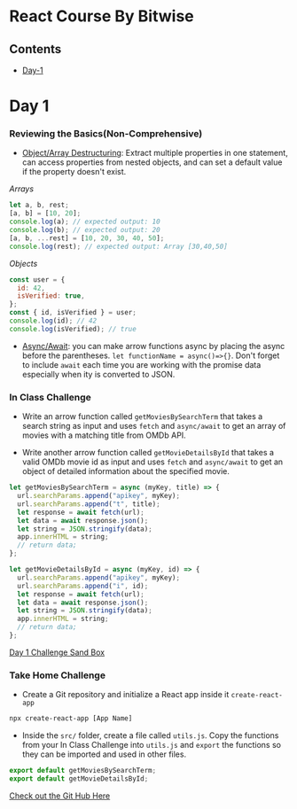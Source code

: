 # React Course By Bitwise

## Contents

- [Day-1](#day1)

# <a name="day1"></a>Day 1

### **Reviewing the Basics**(Non-Comprehensive)

- [Object/Array Destructuring](https://developer.mozilla.org/en-US/docs/Web/JavaScript/Reference/Operators/Destructuring_assignment): Extract multiple properties in one statement, can access properties from nested objects, and can set a default value if the property doesn't exist.

_Arrays_

```javascript
let a, b, rest;
[a, b] = [10, 20];
console.log(a); // expected output: 10
console.log(b); // expected output: 20
[a, b, ...rest] = [10, 20, 30, 40, 50];
console.log(rest); // expected output: Array [30,40,50]
```

_Objects_

```javascript
const user = {
  id: 42,
  isVerified: true,
};
const { id, isVerified } = user;
console.log(id); // 42
console.log(isVerified); // true
```

- [Async/Await](https://javascript.info/async-await): you can make arrow functions async by placing the async before the parentheses. `let functionName = async()=>{}`. Don't forget to include `await` each time you are working with the promise data especially when ity is converted to JSON.

### **In Class Challenge**

- Write an arrow function called `getMoviesBySearchTerm` that takes a search string as input and uses `fetch` and `async/await` to get an array of movies with a matching title from OMDb API.

- Write another arrow function called `getMovieDetailsById` that takes a valid OMDb movie id as input and uses `fetch` and `async/await` to get an object of detailed information about the specified movie.

```javascript
let getMoviesBySearchTerm = async (myKey, title) => {
  url.searchParams.append("apikey", myKey);
  url.searchParams.append("t", title);
  let response = await fetch(url);
  let data = await response.json();
  let string = JSON.stringify(data);
  app.innerHTML = string;
  // return data;
};

let getMovieDetailsById = async (myKey, id) => {
  url.searchParams.append("apikey", myKey);
  url.searchParams.append("i", id);
  let response = await fetch(url);
  let data = await response.json();
  let string = JSON.stringify(data);
  app.innerHTML = string;
  // return data;
};
```

[Day 1 Challenge Sand Box](https://codesandbox.io/s/day1-bitwise-in-class-8k6f6)

### **Take Home Challenge**

- Create a Git repository and initialize a React app inside it `create-react-app`

```bash
npx create-react-app [App Name]
```

- Inside the `src/` folder, create a file called `utils.js`. Copy the functions from your In Class Challenge into `utils.js` and `export` the functions so they can be imported and used in other files.

```javascript
export default getMoviesBySearchTerm;
export default getMovieDetailsById;
```

[Check out the Git Hub Here](https://github.com/SyntheticDesigner/React-bitwise/tree/main/day-1)
